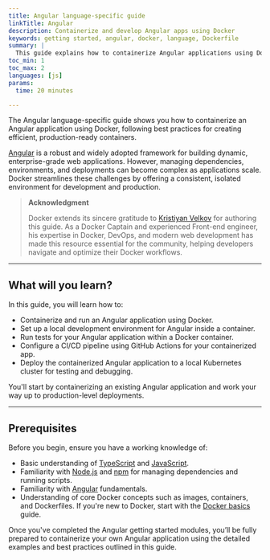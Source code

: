 ```yaml
---
title: Angular language-specific guide
linkTitle: Angular
description: Containerize and develop Angular apps using Docker
keywords: getting started, angular, docker, language, Dockerfile
summary: |
  This guide explains how to containerize Angular applications using Docker.
toc_min: 1
toc_max: 2
languages: [js]
params:
  time: 20 minutes

---
```


The Angular language-specific guide shows you how to containerize an Angular application using Docker, following best practices for creating efficient, production-ready containers.

[Angular](https://angular.dev/) is a robust and widely adopted framework for building dynamic, enterprise-grade web applications. However, managing dependencies, environments, and deployments can become complex as applications scale. Docker streamlines these challenges by offering a consistent, isolated environment for development and production.

> 
> **Acknowledgment**
>
> Docker extends its sincere gratitude to [Kristiyan Velkov](https://www.linkedin.com/in/kristiyan-velkov-763130b3/) for authoring this guide. As a Docker Captain and experienced Front-end engineer, his expertise in Docker, DevOps, and modern web development has made this resource essential for the community, helping developers navigate and optimize their Docker workflows.

---

## What will you learn?

In this guide, you will learn how to:

- Containerize and run an Angular application using Docker.
- Set up a local development environment for Angular inside a container.
- Run tests for your Angular application within a Docker container.
- Configure a CI/CD pipeline using GitHub Actions for your containerized app.
- Deploy the containerized Angular application to a local Kubernetes cluster for testing and debugging.

You'll start by containerizing an existing Angular application and work your way up to production-level deployments.

---

## Prerequisites

Before you begin, ensure you have a working knowledge of:

- Basic understanding of [TypeScript](https://www.typescriptlang.org/) and [JavaScript](https://developer.mozilla.org/en-US/docs/Web/JavaScript).
- Familiarity with [Node.js](https://nodejs.org/en) and [npm](https://docs.npmjs.com/about-npm) for managing dependencies and running scripts.
- Familiarity with [Angular](https://angular.io/) fundamentals.
- Understanding of core Docker concepts such as images, containers, and Dockerfiles. If you're new to Docker, start with the [Docker basics](/get-started/docker-concepts/the-basics/what-is-a-container.md) guide.

Once you've completed the Angular getting started modules, you’ll be fully prepared to containerize your own Angular application using the detailed examples and best practices outlined in this guide.